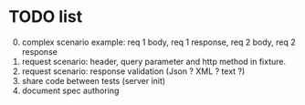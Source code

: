 # TODO list

0. complex scenario example: req 1 body, req 1 response, req 2 body, req 2 response
0. request scenario: header, query parameter and http method in fixture.
0. request scenario: response validation (Json ? XML ? text ?)
0. share code between tests (server init)
0. document spec authoring
